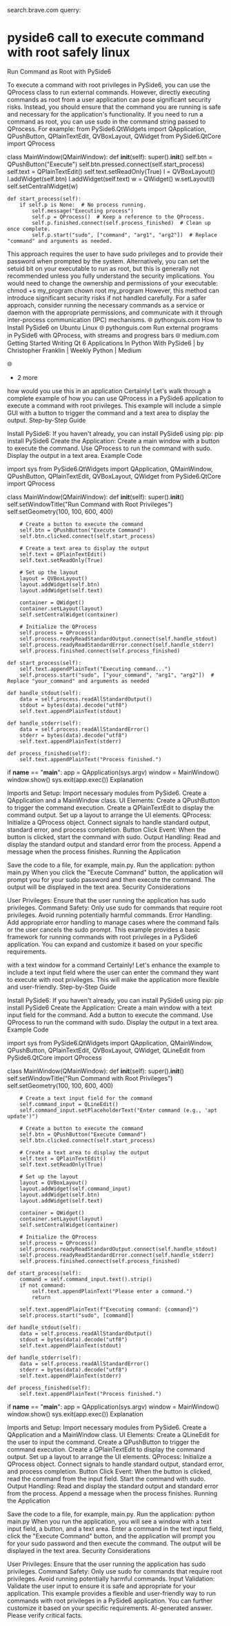 search.brave.com querry:

# pyside6 call to  execute command with root safely linux

Run Command as Root with PySide6

To execute a command with root privileges in PySide6, you can use the QProcess class to run external commands. However, directly executing commands as root from a user application can pose significant security risks. Instead, you should ensure that the command you are running is safe and necessary for the application's functionality.
If you need to run a command as root, you can use sudo in the command string passed to QProcess. For example:
from PySide6.QtWidgets import QApplication, QPushButton, QPlainTextEdit, QVBoxLayout, QWidget
from PySide6.QtCore import QProcess

class MainWindow(QMainWindow):
    def __init__(self):
        super().__init__()
        self.btn = QPushButton("Execute")
        self.btn.pressed.connect(self.start_process)
        self.text = QPlainTextEdit()
        self.text.setReadOnly(True)
        l = QVBoxLayout()
        l.addWidget(self.btn)
        l.addWidget(self.text)
        w = QWidget()
        w.setLayout(l)
        self.setCentralWidget(w)

    def start_process(self):
        if self.p is None:  # No process running.
            self.message("Executing process")
            self.p = QProcess()  # Keep a reference to the QProcess.
            self.p.finished.connect(self.process_finished)  # Clean up once complete.
            self.p.start("sudo", ["command", "arg1", "arg2"])  # Replace "command" and arguments as needed.
This approach requires the user to have sudo privileges and to provide their password when prompted by the system.
Alternatively, you can set the setuid bit on your executable to run as root, but this is generally not recommended unless you fully understand the security implications. You would need to change the ownership and permissions of your executable:
chmod +s my_program
chown root my_program
However, this method can introduce significant security risks if not handled carefully.
For a safer approach, consider running the necessary commands as a service or daemon with the appropriate permissions, and communicate with it through inter-process communication (IPC) mechanisms.
🌐
pythonguis.com
How to Install PySide6 on Ubuntu Linux
🌐
pythonguis.com
Run external programs in PySide6 with QProcess, with streams and progress bars
🌐
medium.com
Getting Started Writing Qt 6 Applications In Python With PySide6 | by Christopher Franklin | Weekly Python | Medium

🌐
+ 2 more



how would you use this in an application
Certainly! Let's walk through a complete example of how you can use QProcess in a PySide6 application to execute a command with root privileges. This example will include a simple GUI with a button to trigger the command and a text area to display the output.
Step-by-Step Guide

Install PySide6: If you haven't already, you can install PySide6 using pip:
pip install PySide6
Create the Application:
Create a main window with a button to execute the command.
Use QProcess to run the command with sudo.
Display the output in a text area.
Example Code

import sys
from PySide6.QtWidgets import QApplication, QMainWindow, QPushButton, QPlainTextEdit, QVBoxLayout, QWidget
from PySide6.QtCore import QProcess

class MainWindow(QMainWindow):
    def __init__(self):
        super().__init__()
        self.setWindowTitle("Run Command with Root Privileges")
        self.setGeometry(100, 100, 600, 400)

        # Create a button to execute the command
        self.btn = QPushButton("Execute Command")
        self.btn.clicked.connect(self.start_process)

        # Create a text area to display the output
        self.text = QPlainTextEdit()
        self.text.setReadOnly(True)

        # Set up the layout
        layout = QVBoxLayout()
        layout.addWidget(self.btn)
        layout.addWidget(self.text)

        container = QWidget()
        container.setLayout(layout)
        self.setCentralWidget(container)

        # Initialize the QProcess
        self.process = QProcess()
        self.process.readyReadStandardOutput.connect(self.handle_stdout)
        self.process.readyReadStandardError.connect(self.handle_stderr)
        self.process.finished.connect(self.process_finished)

    def start_process(self):
        self.text.appendPlainText("Executing command...")
        self.process.start("sudo", ["your_command", "arg1", "arg2"])  # Replace "your_command" and arguments as needed

    def handle_stdout(self):
        data = self.process.readAllStandardOutput()
        stdout = bytes(data).decode("utf8")
        self.text.appendPlainText(stdout)

    def handle_stderr(self):
        data = self.process.readAllStandardError()
        stderr = bytes(data).decode("utf8")
        self.text.appendPlainText(stderr)

    def process_finished(self):
        self.text.appendPlainText("Process finished.")

if __name__ == "__main__":
    app = QApplication(sys.argv)
    window = MainWindow()
    window.show()
    sys.exit(app.exec())
Explanation

Imports and Setup:
Import necessary modules from PySide6.
Create a QApplication and a MainWindow class.
UI Elements:
Create a QPushButton to trigger the command execution.
Create a QPlainTextEdit to display the command output.
Set up a layout to arrange the UI elements.
QProcess:
Initialize a QProcess object.
Connect signals to handle standard output, standard error, and process completion.
Button Click Event:
When the button is clicked, start the command with sudo.
Output Handling:
Read and display the standard output and standard error from the process.
Append a message when the process finishes.
Running the Application

Save the code to a file, for example, main.py.
Run the application:
python main.py
When you click the "Execute Command" button, the application will prompt you for your sudo password and then execute the command. The output will be displayed in the text area.
Security Considerations

User Privileges: Ensure that the user running the application has sudo privileges.
Command Safety: Only use sudo for commands that require root privileges. Avoid running potentially harmful commands.
Error Handling: Add appropriate error handling to manage cases where the command fails or the user cancels the sudo prompt.
This example provides a basic framework for running commands with root privileges in a PySide6 application. You can expand and customize it based on your specific requirements.



with a text window for a command
Certainly! Let's enhance the example to include a text input field where the user can enter the command they want to execute with root privileges. This will make the application more flexible and user-friendly.
Step-by-Step Guide

Install PySide6: If you haven't already, you can install PySide6 using pip:
pip install PySide6
Create the Application:
Create a main window with a text input field for the command.
Add a button to execute the command.
Use QProcess to run the command with sudo.
Display the output in a text area.
Example Code

import sys
from PySide6.QtWidgets import QApplication, QMainWindow, QPushButton, QPlainTextEdit, QVBoxLayout, QWidget, QLineEdit
from PySide6.QtCore import QProcess

class MainWindow(QMainWindow):
    def __init__(self):
        super().__init__()
        self.setWindowTitle("Run Command with Root Privileges")
        self.setGeometry(100, 100, 600, 400)

        # Create a text input field for the command
        self.command_input = QLineEdit()
        self.command_input.setPlaceholderText("Enter command (e.g., 'apt update')")

        # Create a button to execute the command
        self.btn = QPushButton("Execute Command")
        self.btn.clicked.connect(self.start_process)

        # Create a text area to display the output
        self.text = QPlainTextEdit()
        self.text.setReadOnly(True)

        # Set up the layout
        layout = QVBoxLayout()
        layout.addWidget(self.command_input)
        layout.addWidget(self.btn)
        layout.addWidget(self.text)

        container = QWidget()
        container.setLayout(layout)
        self.setCentralWidget(container)

        # Initialize the QProcess
        self.process = QProcess()
        self.process.readyReadStandardOutput.connect(self.handle_stdout)
        self.process.readyReadStandardError.connect(self.handle_stderr)
        self.process.finished.connect(self.process_finished)

    def start_process(self):
        command = self.command_input.text().strip()
        if not command:
            self.text.appendPlainText("Please enter a command.")
            return

        self.text.appendPlainText(f"Executing command: {command}")
        self.process.start("sudo", [command])

    def handle_stdout(self):
        data = self.process.readAllStandardOutput()
        stdout = bytes(data).decode("utf8")
        self.text.appendPlainText(stdout)

    def handle_stderr(self):
        data = self.process.readAllStandardError()
        stderr = bytes(data).decode("utf8")
        self.text.appendPlainText(stderr)

    def process_finished(self):
        self.text.appendPlainText("Process finished.")

if __name__ == "__main__":
    app = QApplication(sys.argv)
    window = MainWindow()
    window.show()
    sys.exit(app.exec())
Explanation

Imports and Setup:
Import necessary modules from PySide6.
Create a QApplication and a MainWindow class.
UI Elements:
Create a QLineEdit for the user to input the command.
Create a QPushButton to trigger the command execution.
Create a QPlainTextEdit to display the command output.
Set up a layout to arrange the UI elements.
QProcess:
Initialize a QProcess object.
Connect signals to handle standard output, standard error, and process completion.
Button Click Event:
When the button is clicked, read the command from the input field.
Start the command with sudo.
Output Handling:
Read and display the standard output and standard error from the process.
Append a message when the process finishes.
Running the Application

Save the code to a file, for example, main.py.
Run the application:
python main.py
When you run the application, you will see a window with a text input field, a button, and a text area. Enter a command in the text input field, click the "Execute Command" button, and the application will prompt you for your sudo password and then execute the command. The output will be displayed in the text area.
Security Considerations

User Privileges: Ensure that the user running the application has sudo privileges.
Command Safety: Only use sudo for commands that require root privileges. Avoid running potentially harmful commands.
Input Validation: Validate the user input to ensure it is safe and appropriate for your application.
This example provides a flexible and user-friendly way to run commands with root privileges in a PySide6 application. You can further customize it based on your specific requirements.
AI-generated answer. Please verify critical facts.


